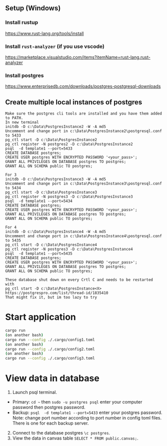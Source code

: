 ## Setup (Windows)

### Install rustup
https://www.rust-lang.org/tools/install

### Install `rust-analyzer` (if you use vscode)
https://marketplace.visualstudio.com/items?itemName=rust-lang.rust-analyzer

### Install postgres
https://www.enterprisedb.com/downloads/postgres-postgresql-downloads

## Create multiple local instances of postgres
```
Make sure the postgres cli tools are installed and you have them added to PATH.
In new terminal
initdb -D c:\Data\PostgresInstance2 -W -A md5
Uncomment and change port in c:\Data\PostgresInstance2\postgresql.conf to 5433
pg_ctl start -D c:\Data\PostgresInstance2
pg_ctl register -N postgres2 -D c:\Data\PostgresInstance2
psql  -d template1 --port=5433
CREATE DATABASE postgres;
CREATE USER postgres WITH ENCRYPTED PASSWORD '<your_pass>';
GRANT ALL PRIVILEGES ON DATABASE postgres TO postgres;
GRANT ALL ON SCHEMA public TO postgres;

For 3
initdb -D c:\Data\PostgresInstance3 -W -A md5
Uncomment and change port in c:\Data\PostgresInstance3\postgresql.conf to 5434
pg_ctl start -D c:\Data\PostgresInstance3
pg_ctl register -N postgres3 -D c:\Data\PostgresInstance3
psql  -d template1 --port=5434
CREATE DATABASE postgres;
CREATE USER postgres WITH ENCRYPTED PASSWORD '<your_pass>';
GRANT ALL PRIVILEGES ON DATABASE postgres TO postgres;
GRANT ALL ON SCHEMA public TO postgres;

For 4
initdb -D c:\Data\PostgresInstance4 -W -A md5
Uncomment and change port in c:\Data\PostgresInstance4\postgresql.conf to 5435
pg_ctl start -D c:\Data\PostgresInstance4
pg_ctl register -N postgres3 -D c:\Data\PostgresInstance4
psql  -d template1 --port=5435
CREATE DATABASE postgres;
CREATE USER postgres WITH ENCRYPTED PASSWORD '<your_pass>';
GRANT ALL PRIVILEGES ON DATABASE postgres TO postgres;
GRANT ALL ON SCHEMA public TO postgres;

These database shut down on every Crtl C and needs to be restarted with
pg_ctl start -D c:\Data\PostgresInstance<X>
https://postgrespro.com/list/thread-id/1835410
That might fix it, but im too lazy to try
```

# Start application
```bash
cargo run
(on another bash)
cargo run --config ./.cargo/config1.toml
(on another bash)
cargo run --config ./.cargo/config2.toml
(on another bash)
cargo run --config ./.cargo/config3.toml
```
# View data in database

1. Launch psql terminal.
- Primary: `cd ~` then `sudo -u postgres psql` enter your computer password then postgres password.
- Backup: `psql  -d template1 --port=5433` enter your postgres password. Note: change port number according to port number in config toml files. There is one for each backup server.

2. Connect to the database postgres `\c postgres`.
3. View the data in canvas table `SELECT * FROM public.canvas;`.

